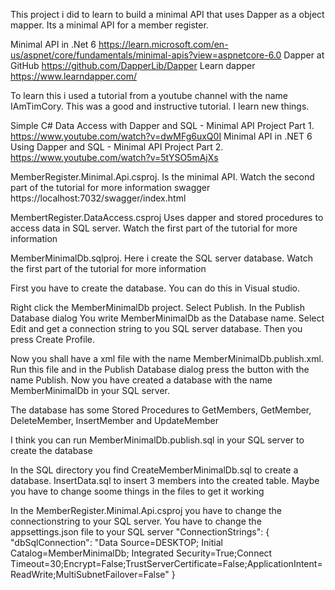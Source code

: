 This project i did to learn to build a minimal API that uses Dapper as a object mapper.
Its a minimal API for a member register.

Minimal API in .Net 6
https://learn.microsoft.com/en-us/aspnet/core/fundamentals/minimal-apis?view=aspnetcore-6.0
Dapper at GitHub
https://github.com/DapperLib/Dapper
Learn dapper
https://www.learndapper.com/

To learn this i used a tutorial from a youtube channel with the name IAmTimCory. 
This was a good and instructive tutorial. I learn new things.

Simple C# Data Access with Dapper and SQL - Minimal API Project Part 1. https://www.youtube.com/watch?v=dwMFg6uxQ0I
Minimal API in .NET 6 Using Dapper and SQL - Minimal API Project Part 2. https://www.youtube.com/watch?v=5tYSO5mAjXs


MemberRegister.Minimal.Api.csproj. Is the minimal API.
Watch the second part of the tutorial for more information
swagger https://localhost:7032/swagger/index.html

MembertRegister.DataAccess.csproj Uses dapper and stored procedures to access data in SQL server.
Watch the first part of the tutorial for more information

MemberMinimalDb.sqlproj. Here i create the SQL server database. 
Watch the first part of the tutorial for more information



First you have to create the database.
You can do this in Visual studio. 

Right click the MemberMinimalDb project. Select Publish.
In the Publish Database dialog You write MemberMinimalDb as the Database name.
Select Edit and get a connection string to you SQL server database.
Then you press Create Profile.

Now you shall have a xml file with the name MemberMinimalDb.publish.xml. 
Run this file and in the Publish Database dialog press the button with the name Publish. 
Now you have created a database with the name MemberMinimalDb in your SQL server.

The database has some Stored Procedures to GetMembers, GetMember, DeleteMember, InsertMember and UpdateMember

I think you can run MemberMinimalDb.publish.sql in your SQL server to create the database

In the SQL directory you find CreateMemberMinimalDb.sql to create a database.
InsertData.sql to insert 3 members into the created table.
Maybe you have to change soome things in the files to get it working


In the MemberRegister.Minimal.Api.csproj you have to change the connectionstring to your SQL server.
You have to change the appsettings.json file to your SQL server
  "ConnectionStrings": {
    "dbSqlConnection": "Data Source=DESKTOP; Initial Catalog=MemberMinimalDb; Integrated Security=True;Connect Timeout=30;Encrypt=False;TrustServerCertificate=False;ApplicationIntent=ReadWrite;MultiSubnetFailover=False"
  }